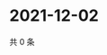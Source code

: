 # 2021-12-02

共 0 条

<!-- BEGIN WEIBO -->
<!-- 最后更新时间 Thu Dec 02 2021 06:08:53 GMT+0800 (China Standard Time) -->

<!-- END WEIBO -->
